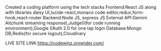 Created a coding platform using the tech stacks
Frontend:React JS along with libraries daisy UI,lucide-react,monaco code editor,redux,form-hook,react-router
Backend:Node JS, express JS
External API:Gemini AI(chunk streaming response),Judge0(for code running environment),Google 0Auth 2.0 for one tap login
Database:Mongo DB,Redis(for secure logout),Cloudinary

LIVE SITE LINK:https://codewinz.onrender.com/
